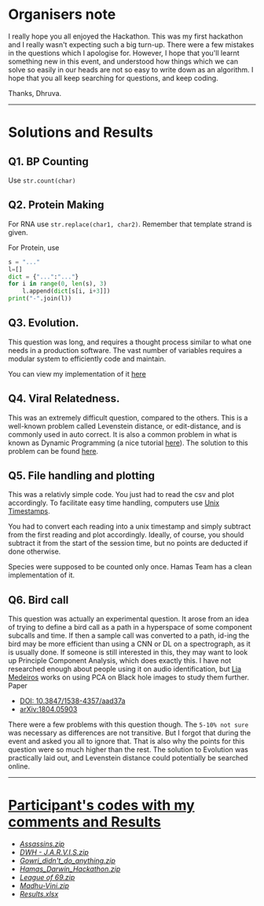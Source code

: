 # Organisers note
I really hope you all enjoyed the Hackathon.
This was my first hackathon and I really wasn't
expecting such a big turn-up. There were a few
mistakes in the questions which I apologise for.
However, I hope that you'll learnt something new
in this event, and understood how things which
we can solve so easily in our heads are not so
easy to write down as an algorithm. I hope that
you all keep searching for questions, and keep
coding.

Thanks,
Dhruva.

---
# Solutions and Results

## Q1. BP Counting
Use `str.count(char)`

## Q2. Protein Making
For RNA use `str.replace(char1, char2)`. Remember that template strand is given.

For Protein, use
```python
s = "..."
l=[]
dict = {"...":"..."}
for i in range(0, len(s), 3)
    l.append(dict[s[i, i+3]])
print("-".join(l))
```

## Q3. Evolution.
This question was long, and requires a thought
process similar to what one needs in a
production software. The vast number of
variables requires a modular system to
efficiently code and maintain.

You can view my implementation of it [here](https://github.com/DhruvaSambrani/Evolution-Simulation/)

## Q4. Viral Relatedness.
This was an extremely difficult question, compared to the others.
This is a well-known problem called Levenstein distance, or edit-distance, and is commonly used in auto correct.
It is also a common problem in what is known as Dynamic Programming (a nice tutorial [here](https://www.hackerearth.com/practice/algorithms/dynamic-programming/introduction-to-dynamic-programming-1/tutorial/)).
The solution to this problem can be found [here](https://www.geeksforgeeks.org/edit-distance-dp-5/).

## Q5. File handling and plotting
This was a relativly simple code. You just had to read the csv and plot accordingly.
To facilitate easy time handling, computers use
[Unix Timestamps](https://www.unixtimestamp.com/).

You had to convert each reading into a unix timestamp and simply subtract from the first reading and plot accordingly. Ideally, of course, you should subtract it from the start of the session time, but no points are deducted if done otherwise.

Species were supposed to be counted only once.
Hamas Team has a clean implementation of it.

## Q6. Bird call
This question was actually an experimental
question. It arose from an idea of trying to
define a bird call as a path in a hyperspace of
some component subcalls and time. If then a
sample call was converted to a path, id-ing the
bird may be more efficient than using a CNN or
DL on a spectrograph, as it is usually done.
If someone is still interested in this, they
may want to look up Principle Component
Analysis, which does exactly this. I have not
researched enough about people using it on audio
identification, but [Lia Medeiros](https://www.ias.edu/scholars/lia-medeiros)
works on using PCA on Black hole images to
study them further.
Paper
- [DOI:	10.3847/1538-4357/aad37a](https://iopscience.iop.org/article/10.3847/1538-4357/aad37a)
- [arXiv:1804.05903](https://arxiv.org/abs/1804.05903)

There were a few problems with this question
though. The `5-10% not sure` was necessary as
differences are not transitive. But I forgot
that during the event and asked you all to
ignore that. That is also why the points for
this question were so much higher than the
rest. The solution to Evolution was practically
laid out, and Levenstein distance could
potentially be searched online.

---

# [Participant's codes with my comments and Results]()
- [_Assassins.zip_](Assassins.zip)
- [_DWH - J.A.R.V.I.S.zip_](DWH%20-%20J.A.R.V.I.S.zip)
- [_Gowri_didn't_do_anything.zip_](Gowri_didn't_do_anything.zip)
- [_Hamas_Darwin_Hackathon.zip_](Hamas_Darwin_Hackathon.zip)
- [_League of 69.zip_](League%20of%2069.zip)
- [_Madhu-Vini.zip_](Madhu-Vini.zip)
- [_Results.xlsx_](Results.xlsx)

